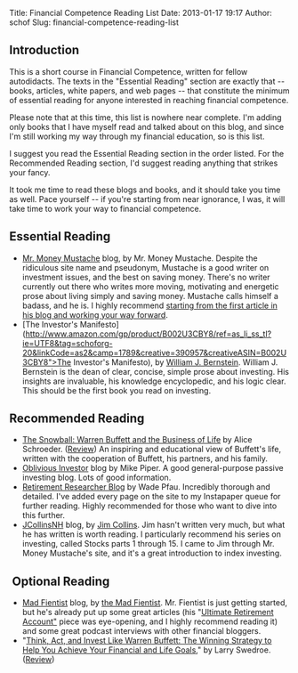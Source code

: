 Title: Financial Competence Reading List
Date: 2013-01-17 19:17
Author: schof
Slug: financial-competence-reading-list

Introduction
------------

This is a short course in Financial Competence, written for fellow
autodidacts. The texts in the "Essential Reading" section are exactly
that -- books, articles, white papers, and web pages -- that constitute
the minimum of essential reading for anyone interested in reaching
financial competence.

Please note that at this time, this list is nowhere near complete. I'm
adding only books that I have myself read and talked about on this blog,
and since I'm still working my way through my financial education, so is
this list.

I suggest you read the Essential Reading section in the order listed.
For the Recommended Reading section, I'd suggest reading anything that
strikes your fancy.

It took me time to read these blogs and books, and it should take you
time as well. Pace yourself -- if you're starting from near ignorance, I
was, it will take time to work your way to financial competence.

Essential Reading
-----------------

-   [Mr. Money Mustache](http://www.mrmoneymustache.com/) blog, by Mr.
    Money Mustache. Despite the ridiculous site name and pseudonym,
    Mustache is a good writer on investment issues, and the best on
    saving money. There's no writer currently out there who writes more
    moving, motivating and energetic prose about living simply and
    saving money. Mustache calls himself a badass, and he is. I highly
    recommend [starting from the first article in his blog and working
    your way
    forward](http://www.mrmoneymustache.com/all-the-posts-since-the-beginning-of-time/).
-   [The Investor's
    Manifesto](http://www.amazon.com/gp/product/B002U3CBY8/ref=as_li_ss_tl?ie=UTF8&tag=schoforg-20&linkCode=as2&camp=1789&creative=390957&creativeASIN=B002U3CBY8">The Investor's Manifesto),
    by [William J.
    Bernstein](http://en.wikipedia.org/wiki/William_J._Bernstein).
    William J. Bernstein is the dean of clear, concise, simple prose
    about investing. His insights are invaluable, his knowledge
    encyclopedic, and his logic clear. This should be the first book you
    read on investing.

Recommended Reading
-------------------

-   [The Snowball: Warren Buffett and the Business of
    Life](http://www.amazon.com/gp/product/B009MYD9F8/ref=as_li_tl?ie=UTF8&camp=1789&creative=390957&creativeASIN=B009MYD9F8&linkCode=as2&tag=schoforg-20&linkId=3NXQ7II4RKKBGMRH) by
    Alice Schroeder. ([Review](http://schof.org/2013/01/16/warren-buffetts-the-snowball/ "Warren Buffett’s “The Snowball”"))
    An inspiring and educational view of Buffett's life, written with
    the cooperation of Buffett, his partners, and his family.
-   [Oblivious Investor](http://www.obliviousinvestor.com/) blog by Mike
    Piper. A good general-purpose passive investing blog. Lots of good
    information.
-   [Retirement Researcher Blog](http://wpfau.blogspot.com/) by Wade
    Pfau. Incredibly thorough and detailed. I've added every page on the
    site to my Instapaper queue for further reading. Highly recommended
    for those who want to dive into this further.
-   [JCollinsNH](http://jlcollinsnh.wordpress.com) blog, by [Jim
    Collins](http://jlcollinsnh.wordpress.com/about/). Jim hasn't
    written very much, but what he has written is worth reading. I
    particularly recommend his series on investing, called Stocks parts
    1 through 15. I came to Jim through Mr. Money Mustache's site, and
    it's a great introduction to index investing.

 Optional Reading
-----------------
-   [Mad Fientist](http://www.madfientist.com/) blog, by [the Mad
    Fientist](http://www.madfientist.com/about/). Mr. Fientist is just
    getting started, but he's already put up some great articles (his
    "[Ultimate Retirement
    Account"](http://www.madfientist.com/ultimate-retirement-account/)
    piece was eye-opening, and I highly recommend reading it) and some
    great podcast interviews with other financial bloggers.
-   "[Think, Act, and Invest Like Warren Buffett: The Winning Strategy
    to Help You Achieve Your Financial and Life
    Goals](http://www.amazon.com/gp/product/0071809953/ref=as_li_ss_tl?ie=UTF8&camp=1789&creative=390957&creativeASIN=0071809953&linkCode=as2&tag=schoforg-20),"
    by Larry Swedroe.
    ([Review](http://schof.org/2013/02/09/think-act-and-invest-like-warren-buffett-by-larry-swedroe/ "“Think, Act, and Invest Like Warren Buffett,” by Larry Swedroe"))
